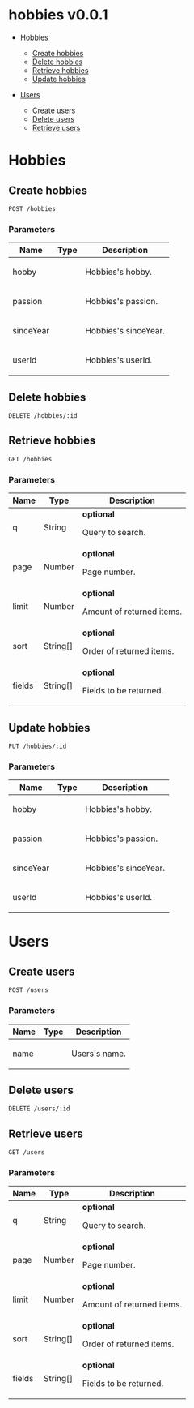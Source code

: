 # hobbies v0.0.1



- [Hobbies](#hobbies)
	- [Create hobbies](#create-hobbies)
	- [Delete hobbies](#delete-hobbies)
	- [Retrieve hobbies](#retrieve-hobbies)
	- [Update hobbies](#update-hobbies)
	
- [Users](#users)
	- [Create users](#create-users)
	- [Delete users](#delete-users)
	- [Retrieve users](#retrieve-users)
	


# Hobbies

## Create hobbies



	POST /hobbies


### Parameters

| Name    | Type      | Description                          |
|---------|-----------|--------------------------------------|
| hobby			| 			|  <p>Hobbies's hobby.</p>							|
| passion			| 			|  <p>Hobbies's passion.</p>							|
| sinceYear			| 			|  <p>Hobbies's sinceYear.</p>							|
| userId			| 			|  <p>Hobbies's userId.</p>							|

## Delete hobbies



	DELETE /hobbies/:id


## Retrieve hobbies



	GET /hobbies


### Parameters

| Name    | Type      | Description                          |
|---------|-----------|--------------------------------------|
| q			| String			| **optional** <p>Query to search.</p>							|
| page			| Number			| **optional** <p>Page number.</p>							|
| limit			| Number			| **optional** <p>Amount of returned items.</p>							|
| sort			| String[]			| **optional** <p>Order of returned items.</p>							|
| fields			| String[]			| **optional** <p>Fields to be returned.</p>							|

## Update hobbies



	PUT /hobbies/:id


### Parameters

| Name    | Type      | Description                          |
|---------|-----------|--------------------------------------|
| hobby			| 			|  <p>Hobbies's hobby.</p>							|
| passion			| 			|  <p>Hobbies's passion.</p>							|
| sinceYear			| 			|  <p>Hobbies's sinceYear.</p>							|
| userId			| 			|  <p>Hobbies's userId.</p>							|

# Users

## Create users



	POST /users


### Parameters

| Name    | Type      | Description                          |
|---------|-----------|--------------------------------------|
| name			| 			|  <p>Users's name.</p>							|

## Delete users



	DELETE /users/:id


## Retrieve users



	GET /users


### Parameters

| Name    | Type      | Description                          |
|---------|-----------|--------------------------------------|
| q			| String			| **optional** <p>Query to search.</p>							|
| page			| Number			| **optional** <p>Page number.</p>							|
| limit			| Number			| **optional** <p>Amount of returned items.</p>							|
| sort			| String[]			| **optional** <p>Order of returned items.</p>							|
| fields			| String[]			| **optional** <p>Fields to be returned.</p>							|


